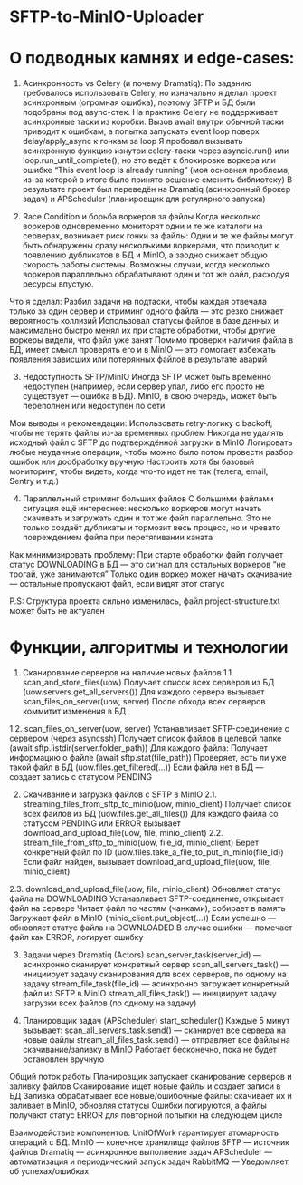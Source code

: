 # SFTP-to-MinIO-Uploader

# О подводных камнях и edge-cases:

1. Асинхронность vs Celery (и почему Dramatiq):
  По заданию требовалось использовать Celery, но изначально я делал проект асинхронным (огромная ошибка), поэтому SFTP и БД были подобраны под async-стек. На практике Celery не поддерживает асинхронные таски из   коробки. Вызов await внутри обычной таски приводит к ошибкам, а попытка запускать event loop поверх delay/apply_async к гонкам за loop
  Я пробовал вызывать асинхронную функцию изнутри celery-таски через asyncio.run() или loop.run_until_complete(), но это ведёт к блокировке воркера или ошибке “This event loop is already running” (моя основная    проблема, из-за которой в итоге было принято решение сменить библиотеку)
  В результате проект был переведён на Dramatiq (асинхронный брокер задач) и APScheduler (планировщик для регулярного запуска)

2. Race Condition и борьба воркеров за файлы
  Когда несколько воркеров одновременно мониторят одни и те же каталоги на серверах, возникает риск гонки за файлы:
  Одни и те же файлы могут быть обнаружены сразу несколькими воркерами, что приводит к появлению дубликатов в БД и MinIO, а заодно снижает общую скорость работы системы.
  Возможны случаи, когда несколько воркеров параллельно обрабатывают один и тот же файл, расходуя ресурсы впустую.

Что я сделал:
  Разбил задачи на подтаски, чтобы каждая отвечала только за один сервер и стриминг одного файла — это резко снижает вероятность коллизий
  Использовал статусы файлов в базе данных и максимально быстро менял их при старте обработки, чтобы другие воркеры видели, что файл уже занят
  Помимо проверки наличия файла в БД, имеет смысл проверять его и в MinIO — это помогает избежать появления зависших или потерянных файлов в результате аварий

3. Недоступность SFTP/MinIO
Иногда SFTP может быть временно недоступен (например, если сервер упал, либо его просто не существует — ошибка в БД). MinIO, в свою очередь, может быть переполнен или недоступен по сети

Мои выводы и рекомендации:
Использовать retry-логику с backoff, чтобы не терять файлы из-за временных проблем
Никогда не удалять исходный файл с SFTP до подтверждённой загрузки в MinIO
Логировать любые неудачные операции, чтобы можно было потом провести разбор ошибок или дообработку вручную
Настроить хотя бы базовый мониторинг, чтобы видеть, когда что-то идет не так (телега, email, Sentry и т.д.)

4. Параллельный стриминг больших файлов
С большими файлами ситуация ещё интереснее: несколько воркеров могут начать скачивать и загружать один и тот же файл параллельно. Это не только создаёт дубликаты и тормозит весь процесс, но и чревато повреждением файла при перетягивании каната

Как минимизировать проблему:
При старте обработки файл получает статус DOWNLOADING в БД — это сигнал для остальных воркеров “не трогай, уже занимаются”
Только один воркер может начать скачивание — остальные пропускают файл, если видят этот статус

P.S: Структура проекта сильно изменилась, файл project-structure.txt может быть не актуален 

# Функции, алгоритмы и технологии 

1. Сканирование серверов на наличие новых файлов
1.1. scan_and_store_files(uow)
Получает список всех серверов из БД (uow.servers.get_all_servers())
Для каждого сервера вызывает scan_files_on_server(uow, server)
После обхода всех серверов коммитит изменения в БД

1.2. scan_files_on_server(uow, server)
Устанавливает SFTP-соединение с сервером (через asyncssh)
Получает список файлов в целевой папке (await sftp.listdir(server.folder_path))
Для каждого файла:
Получает информацию о файле (await sftp.stat(file_path))
Проверяет, есть ли уже такой файл в БД (uow.files.get_filtered(...))
Если файла нет в БД — создает запись с статусом PENDING

2. Скачивание и загрузка файлов с SFTP в MinIO
2.1. streaming_files_from_sftp_to_minio(uow, minio_client)
Получает список всех файлов из БД (uow.files.get_all_files())
Для каждого файла со статусом PENDING или ERROR вызывает download_and_upload_file(uow, file, minio_client)
2.2. stream_file_from_sftp_to_minio(uow, file_id, minio_client)
Берет конкретный файл по ID (uow.files.take_a_file_to_put_in_minio(file_id))
Если файл найден, вызывает download_and_upload_file(uow, file, minio_client)

2.3. download_and_upload_file(uow, file, minio_client)
Обновляет статус файла на DOWNLOADING
Устанавливает SFTP-соединение, открывает файл на сервере
Читает файл по частям (чанками), собирает в память
Загружает файл в MinIO (minio_client.put_object(...))
Если успешно — обновляет статус файла на DOWNLOADED
В случае ошибки — помечает файл как ERROR, логирует ошибку

3. Задачи через Dramatiq (Actors)
scan_server_task(server_id) — асинхронно сканирует конкретный сервер
scan_all_servers_task() — инициирует задачу сканирования для всех серверов, по одному на задачу
stream_file_task(file_id) — асинхронно загружает конкретный файл из SFTP в MinIO
stream_all_files_task() — инициирует задачу загрузки всех файлов (по одному на задачу)

4. Планировщик задач (APScheduler)
start_scheduler()
Каждые 5 минут вызывает:
scan_all_servers_task.send() — сканирует все сервера на новые файлы
stream_all_files_task.send() — отправляет все файлы на скачивание/заливку в MinIO
Работает бесконечно, пока не будет остановлен вручную

Общий поток работы
Планировщик запускает сканирование серверов и заливку файлов
Сканирование ищет новые файлы и создает записи в БД
Заливка обрабатывает все новые/ошибочные файлы: скачивает их и заливает в MinIO, обновляя статусы
Ошибки логируются, а файлы получают статус ERROR для повторной попытки на следующем цикле

Взаимодействие компонентов:
UnitOfWork гарантирует атомарность операций с БД.
MinIO — конечное хранилище файлов
SFTP — источник файлов
Dramatiq — асинхронное выполнение задач
APScheduler — автоматизация и периодический запуск задач
RabbitMQ — Уведомляет об успехах/ошибках
